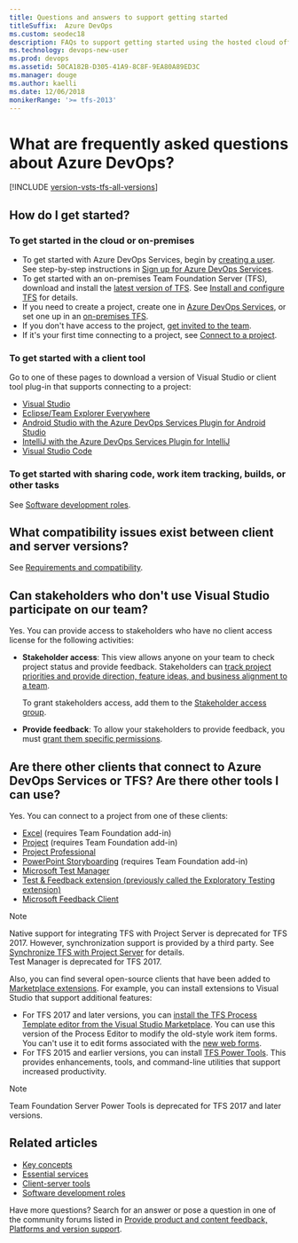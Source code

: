 ```yaml
---
title: Questions and answers to support getting started
titleSuffix:  Azure DevOps
ms.custom: seodec18
description: FAQs to support getting started using the hosted cloud offering of Azure DevOps Services or on-premises Team Foundation Server (TFS)  
ms.technology: devops-new-user 
ms.prod: devops
ms.assetid: 50CA182B-D305-41A9-8C8F-9EA80A89ED3C
ms.manager: douge
ms.author: kaelli
ms.date: 12/06/2018
monikerRange: '>= tfs-2013'
---
```



# What are frequently asked questions about Azure DevOps?

[!INCLUDE [version-vsts-tfs-all-versions](../_shared/version-vsts-tfs-all-versions.md)]
 
## How do I get started?

### To get started in the cloud or on-premises 
- To get started with Azure DevOps Services, begin by [creating a user](https://visualstudio.microsoft.com/team-services/). See step-by-step instructions in [Sign up for Azure DevOps Services](../organizations/accounts/create-organization.md).  
- To get started with an on-premises Team Foundation Server (TFS), download and install the [latest version of TFS](https://visualstudio.microsoft.com/downloads/). See [Install and configure TFS](/tfs/server/install/get-started) for details.  
- If you need to create a project, create one in [Azure DevOps Services](../organizations/accounts/set-up-vs.md), or set one up in an [on-premises TFS](../organizations/projects/create-project.md).   
- If you don't have access to the project, [get invited to the team](../organizations/security/add-users-team-project.md).  
- If it's your first time connecting to a project, see [Connect to a project](../organizations/projects/connect-to-projects.md).  

### To get started with a client tool 
Go to one of these pages to download a version of Visual Studio or client tool plug-in that supports connecting to a project: 
- [Visual Studio](https://visualstudio.microsoft.com/downloads/) 
- [Eclipse/Team Explorer Everywhere](/../java/download-eclipse-plug-in.md)  
- [Android Studio with the Azure DevOps Services Plugin for Android Studio](/../java/download-android-studio-plug-in.md)
- [IntelliJ with the Azure DevOps Services Plugin for IntelliJ](/../java/download-intellij-plug-in.md) 
- [Visual Studio Code](/../java/vscode-extension.md)

### To get started with sharing code, work item tracking, builds, or other tasks 
See [Software development roles](roles.md).  

## What compatibility issues exist between client and server versions?

See [Requirements and compatibility](/tfs/server/requirements).  


## Can stakeholders who don't use Visual Studio participate on our team?

Yes. You can provide access to stakeholders who have no client access license for the following activities:  

-   **Stakeholder access**: This view allows anyone on your team to check project status and provide feedback. Stakeholders can [track project priorities and provide direction, feature ideas, and business alignment to a team](../organizations/security/get-started-stakeholder.md).  
  
     To grant stakeholders access, add them to the [Stakeholder access group](../organizations/security/change-access-levels.md).  
  
-   **Provide feedback**: To allow your stakeholders to provide feedback, you must [grant them specific permissions](../project/feedback/give-permissions-feedback.md).  
  

## Are there other clients that connect to Azure DevOps Services or TFS? Are there other tools I can use?

Yes. You can connect to a project from one of these clients:  
- [Excel](../boards/backlogs/office/bulk-add-modify-work-items-excel.md) (requires Team Foundation add-in)  
- [Project](../boards/backlogs/office/create-your-backlog-tasks-using-project.md)  (requires Team Foundation add-in)  
- [Project Professional](../reference/tfs-ps-sync/synchronize-tfs-project-server.md)   
- [PowerPoint Storyboarding](../boards/backlogs/office/storyboard-your-ideas-using-powerpoint.md) (requires Team Foundation add-in)  
- [Microsoft Test Manager](https://msdn.microsoft.com/library/jj635157.aspx)  
- [Test & Feedback extension (previously called the Exploratory Testing extension)](../test/provide-stakeholder-feedback.md)
- [Microsoft Feedback Client](../project/feedback/give-feedback.md)  

>[!NOTE]  
>Native support for integrating TFS with Project Server is deprecated for TFS 2017. However, synchronization support is provided by a third party. See [Synchronize TFS with Project Server](../reference/tfs-ps-sync/sync-ps-tfs.md) for details.  
>Test Manager is deprecated for TFS 2017.   

Also, you can find several open-source clients that have been added to [Marketplace extensions](https://marketplace.visualstudio.com). For example, you can install extensions to Visual Studio that support additional features:  
- For TFS 2017 and later versions, you can [install the TFS Process Template editor from the Visual Studio Marketplace](https://marketplace.visualstudio.com/items?itemName=KarthikBalasubramanianMSFT.TFSProcessTemplateEditor). You can use this version of the Process Editor to modify the old-style work item forms. You can't use it to edit forms associated with the [new web forms](../reference/process/new-work-item-experience.md). 
- For TFS 2015 and earlier versions, you can install [TFS Power Tools](https://marketplace.visualstudio.com/items?itemName=TFSPowerToolsTeam.MicrosoftVisualStudioTeamFoundationServer2015Power). This provides enhancements, tools, and command-line utilities that support increased productivity.

> [!NOTE]  
> Team Foundation Server Power Tools is deprecated for TFS 2017 and later versions. 


## Related articles

- [Key concepts](concepts.md)
- [Essential services](services.md)
- [Client-server tools](tools.md)
- [Software development roles](roles.md)


Have more questions? Search for an answer or pose a question in one of the community forums listed in [Provide product and content feedback, Platforms and version support](provide-feedback.md).

